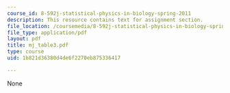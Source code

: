 ```yaml
---
course_id: 8-592j-statistical-physics-in-biology-spring-2011
description: This resource contains text for assignment section.
file_location: /coursemedia/8-592j-statistical-physics-in-biology-spring-2011/1b821d36380d4de6f2270eb875336417_mj_table3.pdf
file_type: application/pdf
layout: pdf
title: mj_table3.pdf
type: course
uid: 1b821d36380d4de6f2270eb875336417

---
```

None